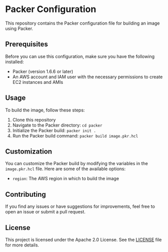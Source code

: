 # Packer Configuration

This repository contains the Packer configuration file for building an image using Packer.

## Prerequisites

Before you can use this configuration, make sure you have the following installed:

- Packer (version 1.6.6 or later)
- An AWS account and IAM user with the necessary permissions to create EC2 instances and AMIs


## Usage

To build the image, follow these steps:

1. Clone this repository
2. Navigate to the Packer directory: `cd packer`
3. Initialize the Packer build: `packer init .`
4. Run the Packer build command: `packer build image.pkr.hcl`

## Customization

You can customize the Packer build by modifying the variables in the `image.pkr.hcl` file. Here are some of the available options:

- `region`: The AWS region in which to build the image

## Contributing

If you find any issues or have suggestions for improvements, feel free to open an issue or submit a pull request.

## License

This project is licensed under the Apache 2.0 License. See the [LICENSE](../LICENSE) file for more details.